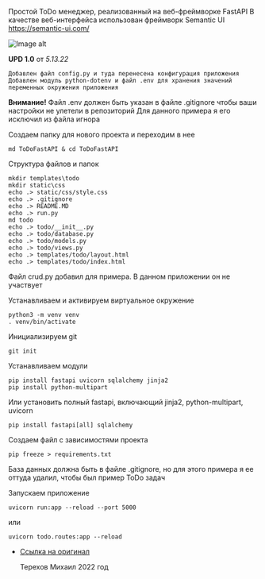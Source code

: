 Простой ToDo менеджер, реализованный на веб-фреймворке FastAPI В качестве веб-интерфейса использован фреймворк Semantic
UI https://semantic-ui.com/

![Image alt](https://sun9-79.userapi.com/s/v1/ig2/_VbrX_7lobl7Eq5zjsX_zj18i7Bpu6YgKW-wuMfRpO1E3n-Bdv7MjFPHlFRyKy00kOaeIQEouvLf7Kw1k5QnRgn5.jpg?size=1280x740&quality=96&type=album)

**UPD 1.0**  от  _5.13.22_


    Добавлен файл config.py и туда перенесена конфигурация приложения
    Добавлен модуль python-dotenv и файл .env для хранения значений переменных окружения приложения
    


**Внимание!** 
Файл .env должен быть указан в файле .gitignore чтобы ваши настройки не улетели в репозиторий
Для данного примера я его исключил из файла игнора



Создаем папку для нового проекта и переходим в нее

    md ToDoFastAPI & cd ToDoFastAPI


Структура файлов и папок

    mkdir templates\todo
    mkdir static\css
    echo .> static/css/style.css
    echo .> .gitignore
    echo .> README.MD
    echo .> run.py
    md todo
    echo .> todo/__init__.py
    echo .> todo/database.py
    echo .> todo/models.py
    echo .> todo/views.py
    echo .> templates/todo/layout.html
    echo .> templates/todo/index.html 

Файл crud.py добавил для примера. В данном приложении он не участвует


Устанавливаем и активируем виртуальное окружение

    python3 -m venv venv
    . venv/bin/activate


Инициализируем git

    git init


Устанавливаем модули

    pip install fastapi uvicorn sqlalchemy jinja2
    pip install python-multipart


Или установить полный fastapi, включающий jinja2, python-multipart, uvicorn
    
    pip install fastapi[all] sqlalchemy


Создаем файл с зависимостями проекта

    pip freeze > requirements.txt


База данных должна быть в файле .gitignore, но для этого примера я ее оттуда удалил, чтобы был пример ToDo задач


Запускаем приложение

    uvicorn run:app --reload --port 5000

или

    uvicorn todo.routes:app --reload


- [Ссылка на оригинал](https://youtu.be/3vfum74ggHE)


    Терехов Михаил 2022 год